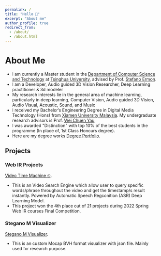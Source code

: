 ```yaml
---
permalink: /
title: "Hello 👋"
excerpt: "About me"
author_profile: true
redirect_from: 
  - /about/
  - /about.html
---
```


# About Me
* I am currently a Master student in the [Department of Computer Science and Technology](https://www.cs.tsinghua.edu.cn/csen/) at [Tsinghua University](https://www.tsinghua.edu.cn/en/), advised by Prof. [Stefano Ermon](https://cs.stanford.edu/~ermon/).
* I am a Developer, Audio guided 3D Vision Researcher, Deep Learning practitioner & 3d modeler
* My research interests lie in the general area of machine learning, particularly in deep learning, Computer Vision, Audio guided 3D Vision, Audio Visual, Acoustic, Sound, and Music
* I received my Bachelor’s Engineering Degree in Digital Media Technology (Hons) from [Xiamen University Malaysia](https://www.xmu.edu.my). My undergraduate research advisors is Prof. [Wei Chuen Yau](https://ieeexplore.ieee.org/author/37667757400)
* I was awarded "Distinction" with top 10% of the best students in the programme (In place of, 1st Class Honours degree). 
* Here are my degree works [Degree Portfolio](https://qiwen98.github.io/files/Portfolio_2020(mini).pdf "Degree Portfilio").


## Projects
### Web IR Projects 
[Video Time Machine ⏲](https://share.streamlit.io/qiwen98/webir/main.py/).
* This is an Video Search Engine which allow user to query specific words/phrase throughout the video and get the timestamp/s result instantly. Powered by Automatic Speech Regconition (ASR) Deep Learning Model. 
* This project won the 4th place out of 21 projects during 2022 Spring Web IR courses Final Competition.

### Stegano M Visualizer  
[Stegano M Visualizer](https://github.com/qiwen98/Stegano_M_Vis).
* This is an custom Mocap BVH format visualizer with json file. Mainly used for research purpose.

